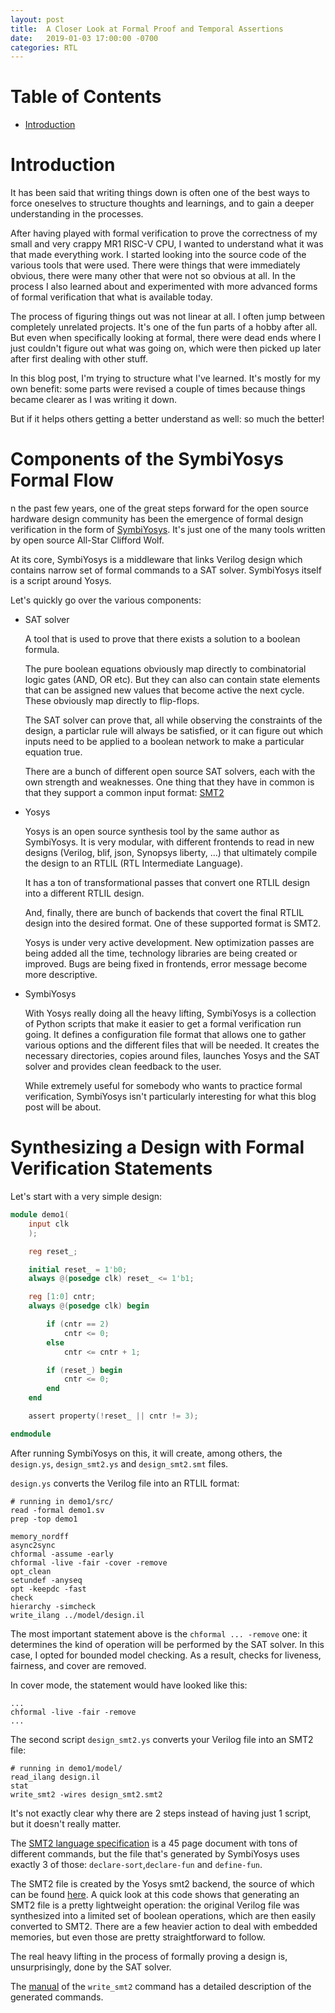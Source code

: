 ```yaml
---
layout: post
title:  A Closer Look at Formal Proof and Temporal Assertions
date:   2019-01-03 17:00:00 -0700
categories: RTL
---
```


# Table of Contents

* [Introduction](#introduction)

# Introduction

It has been said that writing things down is often one of the best ways to force oneselves
to structure thoughts and learnings, and to gain a deeper understanding in the processes.

After having played with formal verification to prove the correctness of my small and
very crappy MR1 RISC-V CPU, I wanted to understand what it was that made everything work.
I started looking into the source code of the various tools that were used. There were 
things that were immediately obvious, there were many other that were not so obvious
at all. In the process I also learned about and experimented with more advanced forms
of formal verification that what is available today. 

The process of figuring things out was not linear at all. I often jump between completely
unrelated projects. It's one of the fun parts of a hobby after all. But even when
specifically looking at formal, there were dead ends where I just couldn't figure out
what was going on, which were then picked up later after first dealing with other stuff.

In this blog post, I'm trying to structure what I've learned. It's mostly for my own
benefit: some parts were revised a couple of times because things became clearer as
I was writing it down.

But if it helps others getting a better understand as well: so much the better!

# Components of the SymbiYosys Formal Flow

n the past few years, one of the great steps forward for the open source hardware design community 
has been the emergence of formal design verification in the form 
of [SymbiYosys](https://symbiyosys.readthedocs.io/en/latest/). It's just one of the many tools
written by open source All-Star Clifford Wolf.

At its core, SymbiYosys is a middleware that links Verilog design which contains narrow set of formal 
commands to a SAT solver. SymbiYosys itself is a script around Yosys.

Let's quickly go over the various components:

* SAT solver

    A tool that is used to prove that there exists a solution to a boolean formula.

    The pure boolean equations obviously map directly to combinatorial logic gates (AND, OR etc). But they can also 
    can contain state elements that can be assigned new values that become active the next cycle.
    These obviously map directly to flip-flops.

    The SAT solver can prove that, all while observing the constraints of the design, a particlar
    rule will always be satisfied, or it can figure out which inputs need to be applied to a boolean network
    to make a particular equation true.

    There are a bunch of different open source SAT solvers, each with the own strength and weaknesses. One
    thing that they have in common is that they support a common input format: [SMT2](http://smtlib.cs.uiowa.edu/)

* Yosys

    Yosys is an open source synthesis tool by the same author as SymbiYosys. It is very modular, with different 
    frontends to read in new designs (Verilog, blif, json, Synopsys liberty, ...) that ultimately
    compile the design to an RTLIL (RTL Intermediate Language). 

    It has a ton of transformational passes that convert one RTLIL design into a different RTLIL design. 

    And, finally, there are bunch of backends that covert the final RTLIL design into the desired format.
    One of these supported format is SMT2.

    Yosys is under very active development. New optimization passes are being added all the time, 
    technology libraries are being created or improved. Bugs are being fixed in frontends, error
    message become more descriptive.

* SymbiYosys

    With Yosys really doing all the heavy lifting, SymbiYosys is a collection of Python scripts that make it 
    easier to get a formal verification run going. It defines a configuration file format that
    allows one to gather various options and the different files that will be needed. It creates
    the necessary directories, copies around files, launches Yosys and the SAT solver and provides clean
    feedback to the user.
    
    While extremely useful for somebody who wants to practice formal verification, SymbiYosys isn't particularly
    interesting for what this blog post will be about.

# Synthesizing a Design with Formal Verification Statements

Let's start with a very simple design:

```Verilog
module demo1(
    input clk
    );

    reg reset_;

    initial reset_ = 1'b0;
    always @(posedge clk) reset_ <= 1'b1;

    reg [1:0] cntr;
    always @(posedge clk) begin

        if (cntr == 2)
            cntr <= 0;
        else
            cntr <= cntr + 1;

        if (reset_) begin
            cntr <= 0;
        end
    end

    assert property(!reset_ || cntr != 3);

endmodule
```

After running SymbiYosys on this, it will create, among others, the `design.ys`, `design_smt2.ys` and `design_smt2.smt` files.

`design.ys` converts the Verilog file into an RTLIL format:

```
# running in demo1/src/
read -formal demo1.sv
prep -top demo1

memory_nordff
async2sync
chformal -assume -early
chformal -live -fair -cover -remove
opt_clean
setundef -anyseq
opt -keepdc -fast
check
hierarchy -simcheck
write_ilang ../model/design.il
```

The most important statement above is the `chformal ... -remove` one: it determines the kind of operation will be performed
by the SAT solver. In this case, I opted for bounded model checking. As a result, checks for liveness, fairness, and cover are
removed.

In cover mode, the statement would have looked like this: 
```
...
chformal -live -fair -remove
...
```

The second script `design_smt2.ys` converts your Verilog file into an SMT2 file:

```
# running in demo1/model/
read_ilang design.il
stat
write_smt2 -wires design_smt2.smt2
```

It's not exactly clear why there are 2 steps instead of having just 1 script, but it doesn't really matter.

The [SMT2 language specification](http://smtlib.cs.uiowa.edu/papers/smt-lib-reference-v2.6-r2017-07-18.pdf)
is a 45 page document with tons of different commands, but the file that's generated by SymbiYosys uses exactly
3 of those: `declare-sort`,`declare-fun` and `define-fun`.

The SMT2 file is created by the Yosys smt2 backend, the source of which can be found 
[here](https://github.com/YosysHQ/yosys/blob/master/backends/smt2/smt2.cc). A quick look at this code shows
that generating an SMT2 file is a pretty lightweight operation: the original Verilog file was synthesized
into a limited set of boolean operations, which are then easily converted to SMT2. There are a few heavier
action to deal with embedded memories, but even those are pretty straightforward to follow.

The real heavy lifting in the process of formally proving a design is, unsurprisingly, done by the SAT solver.

The [manual](http://www.clifford.at/yosys/cmd_write_smt2.html) of the `write_smt2` command has a 
detailed description of the generated commands.


